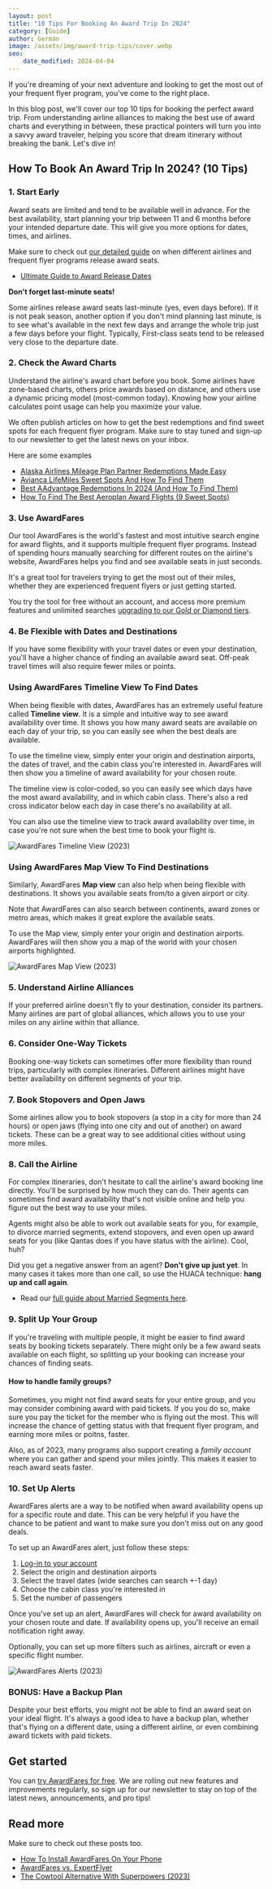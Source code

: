 ```yaml
---
layout: post
title: "10 Tips For Booking An Award Trip In 2024"
category: [Guide]
author: Germán
image: /assets/img/award-trip-tips/cover.webp
seo:
    date_modified: 2024-04-04
---
```


If you're dreaming of your next adventure and looking to get the most out of your frequent flyer program, you've come to the right place.

In this blog post, we'll cover our top 10 tips for booking the perfect award trip. From understanding airline alliances to making the best use of award charts and everything in between, these practical pointers will turn you into a savvy award traveler, helping you score that dream itinerary without breaking the bank. Let's dive in!

## How To Book An Award Trip In 2024? (10 Tips)

### 1. Start Early

Award seats are limited and tend to be available well in advance. For the best availability, start planning your trip between 11 and 6 months before your intended departure date. This will give you more options for dates, times, and airlines.

Make sure to check out [our detailed guide](https://blog.awardfares.com/ultimate-guide-to-award-release-dates/) on when different airlines and frequent flyer programs release award seats.

* [Ultimate Guide to Award Release Dates](https://blog.awardfares.com/ultimate-guide-to-award-release-dates/)

**Don't forget last-minute seats!**

Some airlines release award seats last-minute (yes, even days before). If it is not peak season, another option if you don't mind planning last minute, is to see what's available in the next few days and arrange the whole trip just a few days before your flight. Typically, First-class seats tend to be released very close to the departure date.

### 2. Check the Award Charts

Understand the airline's award chart before you book. Some airlines have zone-based charts, others price awards based on distance, and others use a dynamic pricing model (most-common today). Knowing how your airline calculates point usage can help you maximize your value.

We often publish articles on how to get the best redemptions and find sweet spots for each frequent flyer program. Make sure to stay tuned and sign-up to our newsletter to get the latest news on your inbox.

Here are some examples

* [Alaska Airlines Mileage Plan Partner Redemptions Made Easy](https://blog.awardfares.com/alaska-partners-2023/)
* [Avianca LifeMiles Sweet Spots And How To Find Them](https://blog.awardfares.com/lifemiles-sweet-spots/)
* [Best AAdvantage Redemptions In 2024 (And How To Find Them)](https://blog.awardfares.com/aadvantage-best-redemptions-2023/)
* [How To Find The Best Aeroplan Award Flights (9 Sweet Spots)](https://blog.awardfares.com/aeroplan-guide/)

### 3. Use AwardFares

Our tool AwardFares is the world's fastest and most intuitive search engine for award flights, and it supports multiple frequent flyer programs. Instead of spending hours manually searching for different routes on the airline's website, AwardFares helps you find and see available seats in just seconds.

It's a great tool for travelers trying to get the most out of their miles, whether they are experienced frequent flyers or just getting started.

You try the tool for free without an account, and access more premium features and unlimited searches [upgrading to our Gold or Diamond tiers](https://awardfares.com/pricing).

### 4. Be Flexible with Dates and Destinations

If you have some flexibility with your travel dates or even your destination, you'll have a higher chance of finding an available award seat. Off-peak travel times will also require fewer miles or points.

### Using AwardFares Timeline View To Find Dates

When being flexible with dates, AwardFares has an extremely useful feature called **Timeline view**. It is a simple and intuitive way to see award availability over time. It shows you how many award seats are available on each day of your trip, so you can easily see when the best deals are available.

To use the timeline view, simply enter your origin and destination airports, the dates of travel, and the cabin class you're interested in. AwardFares will then show you a timeline of award availability for your chosen route.

The timeline view is color-coded, so you can easily see which days have the most award availability, and in which cabin class. There's also a red cross indicator below each day in case there's no availability at all.

You can also use the timeline view to track award availability over time, in case you're not sure when the best time to book your flight is.

<img src="/assets/img/award-trip-tips/timeline-view.webp" alt="AwardFares Timeline View (2023)" />

### Using AwardFares Map View To Find Destinations

Similarly, AwardFares **Map view** can also help when being flexible with destinations. It shows you available seats from/to a given airport or city.

Note that AwardFares can also search between continents, award zones or metro areas, which makes it great explore the available seats.

To use the Map view, simply enter your origin and destination airports. AwardFares will then show you a map of the world with your chosen airports highlighted.

<img src="/assets/img/award-trip-tips/map-view.webp" alt="AwardFares Map View (2023)" />

### 5. Understand Airline Alliances

If your preferred airline doesn't fly to your destination, consider its partners. Many airlines are part of global alliances, which allows you to use your miles on any airline within that alliance.

### 6. Consider One-Way Tickets

Booking one-way tickets can sometimes offer more flexibility than round trips, particularly with complex itineraries. Different airlines might have better availability on different segments of your trip.

### 7. Book Stopovers and Open Jaws

Some airlines allow you to book stopovers (a stop in a city for more than 24 hours) or open jaws (flying into one city and out of another) on award tickets. These can be a great way to see additional cities without using more miles.

### 8. Call the Airline

For complex itineraries, don't hesitate to call the airline's award booking line directly. You'll be surprised by how much they can do. Their agents can sometimes find award availability that's not visible online and help you figure out the best way to use your miles.

Agents might also be able to work out available seats for you, for example, to divorce married segments, extend stopovers, and even open up award seats for you (like Qantas does if you have status with the airline). Cool, huh?

Did you get a negative answer from an agent? **Don't give up just yet**. In many cases it takes more than one call, so use the HUACA technique: **hang up and call again**.

* Read our [full guide about Married Segments here](https://blog.awardfares.com/married-segments/).

### 9. Split Up Your Group

If you're traveling with multiple people, it might be easier to find award seats by booking tickets separately. There might only be a few award seats available on each flight, so splitting up your booking can increase your chances of finding seats.

#### How to handle family groups?

Sometimes, you might not find award seats for your entire group, and you may consider combining award with paid tickets. If you you do so, make sure you pay the ticket for the member who is flying out the most. This will increase the chance of getting status with that frequent flyer program, and earning more miles or poitns, faster.

Also, as of 2023, many programs also support creating a *family account* where you can gather and spend your miles jointly. This makes it easier to reach award seats faster.

### 10. Set Up Alerts

AwardFares alerts are a way to be notified when award availability opens up for a specific route and date. This can be very helpful if you have the chance to be patient and want to make sure you don't miss out on any good deals.

To set up an AwardFares alert, just follow these steps:

1. [Log-in to your account](https://awardfares.com/signup)
2. Select the origin and destination airports
3. Select the travel dates (wide searches can search +-1 day)
4. Choose the cabin class you're interested in
5. Set the number of passengers

Once you've set up an alert, AwardFares will check for award availability on your chosen route and date. If availability opens up, you'll receive an email notification right away.

Optionally, you can set up more filters such as airlines, aircraft or even a specific flight number.

<img src="/assets/img/award-trip-tips/alert.webp" alt="AwardFares Alerts (2023)" />

### BONUS: Have a Backup Plan

Despite your best efforts, you might not be able to find an award seat on your ideal flight. It's always a good idea to have a backup plan, whether that's flying on a different date, using a different airline, or even combining award tickets with paid tickets.

## Get started

You can [try AwardFares for free](https://awardfares.com/). We are rolling out new features and improvements regularly, so sign up for our newsletter to stay on top of the latest news, announcements, and pro tips!

## Read more

Make sure to check out these posts too.

* [How To Install AwardFares On Your Phone](https://blog.awardfares.com/awardfares-mobile-app/)
* [AwardFares vs. ExpertFlyer](https://blog.awardfares.com/awardfares-vs-expertflyer/)
* [The Cowtool Alternative With Superpowers (2023)](https://blog.awardfares.com/awardfares-vs-cowtool/)